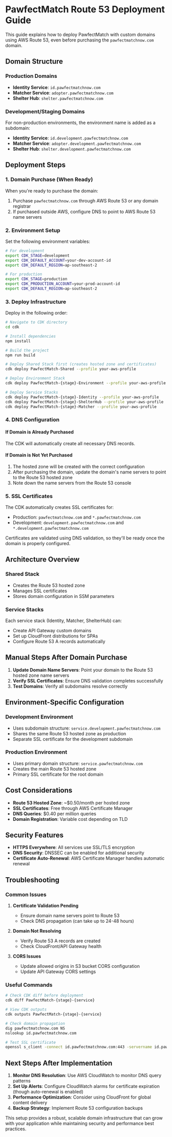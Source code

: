# PawfectMatch Route 53 Deployment Guide

This guide explains how to deploy PawfectMatch with custom domains using AWS Route 53, even before purchasing the `pawfectmatchnow.com` domain.

## Domain Structure

### Production Domains
- **Identity Service**: `id.pawfectmatchnow.com`
- **Matcher Service**: `adopter.pawfectmatchnow.com`
- **Shelter Hub**: `shelter.pawfectmatchnow.com`

### Development/Staging Domains
For non-production environments, the environment name is added as a subdomain:
- **Identity Service**: `id.development.pawfectmatchnow.com`
- **Matcher Service**: `adopter.development.pawfectmatchnow.com`
- **Shelter Hub**: `shelter.development.pawfectmatchnow.com`

## Deployment Steps

### 1. Domain Purchase (When Ready)
When you're ready to purchase the domain:
1. Purchase `pawfectmatchnow.com` through AWS Route 53 or any domain registrar
2. If purchased outside AWS, configure DNS to point to AWS Route 53 name servers

### 2. Environment Setup

Set the following environment variables:

```bash
# For development
export CDK_STAGE=development
export CDK_DEFAULT_ACCOUNT=your-dev-account-id
export CDK_DEFAULT_REGION=ap-southeast-2

# For production
export CDK_STAGE=production
export CDK_PRODUCTION_ACCOUNT=your-prod-account-id
export CDK_DEFAULT_REGION=ap-southeast-2
```

### 3. Deploy Infrastructure

Deploy in the following order:

```bash
# Navigate to CDK directory
cd cdk

# Install dependencies
npm install

# Build the project
npm run build

# Deploy Shared Stack first (creates hosted zone and certificates)
cdk deploy PawfectMatch-Shared --profile your-aws-profile

# Deploy Environment Stack
cdk deploy PawfectMatch-{stage}-Environment --profile your-aws-profile

# Deploy Service Stacks
cdk deploy PawfectMatch-{stage}-Identity --profile your-aws-profile
cdk deploy PawfectMatch-{stage}-ShelterHub --profile your-aws-profile
cdk deploy PawfectMatch-{stage}-Matcher --profile your-aws-profile
```

### 4. DNS Configuration

#### If Domain is Already Purchased
The CDK will automatically create all necessary DNS records.

#### If Domain is Not Yet Purchased
1. The hosted zone will be created with the correct configuration
2. After purchasing the domain, update the domain's name servers to point to the Route 53 hosted zone
3. Note down the name servers from the Route 53 console

### 5. SSL Certificates

The CDK automatically creates SSL certificates for:
- Production: `pawfectmatchnow.com` and `*.pawfectmatchnow.com`
- Development: `development.pawfectmatchnow.com` and `*.development.pawfectmatchnow.com`

Certificates are validated using DNS validation, so they'll be ready once the domain is properly configured.

## Architecture Overview

### Shared Stack
- Creates the Route 53 hosted zone
- Manages SSL certificates
- Stores domain configuration in SSM parameters

### Service Stacks
Each service stack (Identity, Matcher, ShelterHub) can:
- Create API Gateway custom domains
- Set up CloudFront distributions for SPAs
- Configure Route 53 A records automatically

## Manual Steps After Domain Purchase

1. **Update Domain Name Servers**: Point your domain to the Route 53 hosted zone name servers
2. **Verify SSL Certificates**: Ensure DNS validation completes successfully
3. **Test Domains**: Verify all subdomains resolve correctly

## Environment-Specific Configuration

### Development Environment
- Uses subdomain structure: `service.development.pawfectmatchnow.com`
- Shares the same Route 53 hosted zone as production
- Separate SSL certificate for the development subdomain

### Production Environment
- Uses primary domain structure: `service.pawfectmatchnow.com`
- Creates the main Route 53 hosted zone
- Primary SSL certificate for the root domain

## Cost Considerations

- **Route 53 Hosted Zone**: ~$0.50/month per hosted zone
- **SSL Certificates**: Free through AWS Certificate Manager
- **DNS Queries**: $0.40 per million queries
- **Domain Registration**: Variable cost depending on TLD

## Security Features

- **HTTPS Everywhere**: All services use SSL/TLS encryption
- **DNS Security**: DNSSEC can be enabled for additional security
- **Certificate Auto-Renewal**: AWS Certificate Manager handles automatic renewal

## Troubleshooting

### Common Issues

1. **Certificate Validation Pending**
   - Ensure domain name servers point to Route 53
   - Check DNS propagation (can take up to 24-48 hours)

2. **Domain Not Resolving**
   - Verify Route 53 A records are created
   - Check CloudFront/API Gateway health

3. **CORS Issues**
   - Update allowed origins in S3 bucket CORS configuration
   - Update API Gateway CORS settings

### Useful Commands

```bash
# Check CDK diff before deployment
cdk diff PawfectMatch-{stage}-{service}

# View CDK outputs
cdk outputs PawfectMatch-{stage}-{service}

# Check domain propagation
dig pawfectmatchnow.com NS
nslookup id.pawfectmatchnow.com

# Test SSL certificate
openssl s_client -connect id.pawfectmatchnow.com:443 -servername id.pawfectmatchnow.com
```

## Next Steps After Implementation

1. **Monitor DNS Resolution**: Use AWS CloudWatch to monitor DNS query patterns
2. **Set Up Alerts**: Configure CloudWatch alarms for certificate expiration (though auto-renewal is enabled)
3. **Performance Optimization**: Consider using CloudFront for global content delivery
4. **Backup Strategy**: Implement Route 53 configuration backups

This setup provides a robust, scalable domain infrastructure that can grow with your application while maintaining security and performance best practices.
